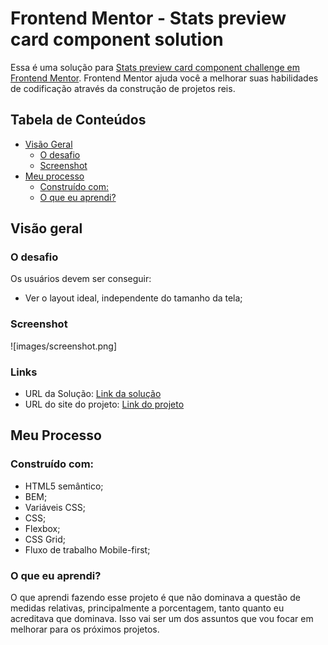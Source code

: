 # Frontend Mentor - Stats preview card component solution

Essa é uma solução para [Stats preview card component challenge em Frontend Mentor](https://www.frontendmentor.io/challenges/stats-preview-card-component-8JqbgoU62). Frontend Mentor
ajuda você a melhorar suas habilidades de codificação através da construção de projetos reis.

## Tabela de Conteúdos

- [Visão Geral](#visao-geral)
  - [O desafio](#o-desafio)
  - [Screenshot](#screenshot)
- [Meu processo](#meu-processo)
  - [Construído com:](#construido-com)
  - [O que eu aprendi?](#o-que-eu-aprendi)

## Visão geral

### O desafio

Os usuários devem ser conseguir:

- Ver o layout ideal, independente do tamanho da tela;

### Screenshot

![images/screenshot.png]

### Links

- URL da Solução: [Link da solução](https://github.com/jonatanssouza/stats-preview-card-component)
- URL do site do projeto: [Link do projeto](https://jonatanssouza.github.io/stats-preview-card-component/)

## Meu Processo

### Construído com:

- HTML5 semântico;
- BEM;
- Variáveis CSS;
- CSS;
- Flexbox;
- CSS Grid;
- Fluxo de trabalho Mobile-first;

### O que eu aprendi?

O que aprendi fazendo esse projeto é que não dominava a questão de medidas relativas, principalmente a porcentagem, tanto quanto eu acreditava que dominava. Isso vai ser um dos assuntos que vou focar em melhorar para os próximos projetos.